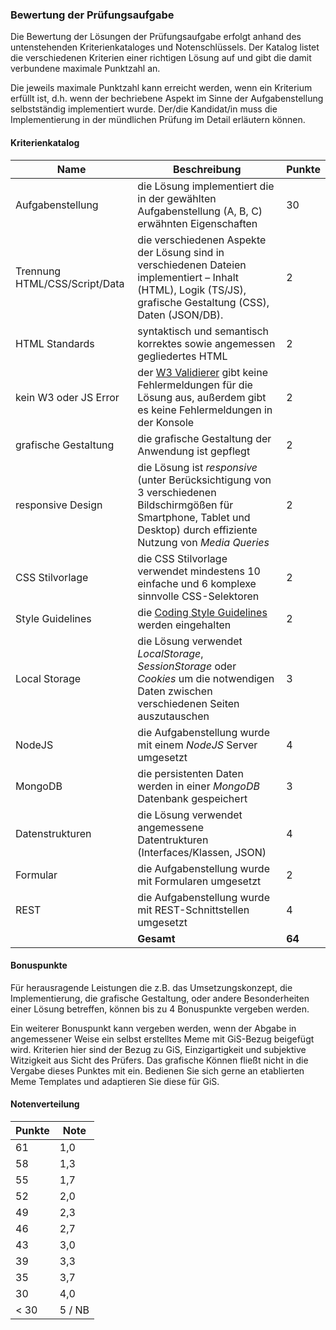 ### Bewertung der Prüfungsaufgabe

Die Bewertung der Lösungen der Prüfungsaufgabe erfolgt anhand des untenstehenden Kriterienkataloges und Notenschlüssels. Der Katalog listet die verschiedenen Kriterien einer richtigen Lösung auf und gibt die damit verbundene maximale Punktzahl an. 

Die jeweils maximale Punktzahl kann erreicht werden, wenn ein Kriterium erfüllt ist, d.h. wenn der bechriebene Aspekt im Sinne der Aufgabenstellung selbstständig implementiert wurde. Der/die Kandidat/in muss die Implementierung in der mündlichen Prüfung im Detail erläutern können.

#### Kriterienkatalog

| Name                   | Beschreibung | Punkte   |
|------------------------|--------------|----------|
| Aufgabenstellung       | die Lösung implementiert die in der gewählten Aufgabenstellung (A, B, C) erwähnten Eigenschaften |30|
| Trennung HTML/CSS/Script/Data | die verschiedenen Aspekte der Lösung sind in verschiedenen Dateien implementiert – Inhalt (HTML), Logik (TS/JS), grafische Gestaltung (CSS), Daten (JSON/DB). |2|
| HTML Standards         | syntaktisch und semantisch korrektes sowie angemessen gegliedertes HTML |2|
| kein W3 oder JS Error  | der [W3 Validierer](https://validator.w3.org/) gibt keine Fehlermeldungen für die Lösung aus, außerdem gibt es keine Fehlermeldungen in der Konsole|2|
| grafische Gestaltung   | die grafische Gestaltung der Anwendung ist gepflegt |2|
| responsive Design      | die Lösung ist *responsive* (unter Berücksichtigung von 3 verschiedenen Bildschirmgößen für Smartphone, Tablet und Desktop) durch effiziente Nutzung von *Media Queries* |2|
| CSS Stilvorlage        | die CSS Stilvorlage verwendet mindestens 10 einfache und 6 komplexe sinnvolle CSS-Selektoren |2|
| Style Guidelines       | die [Coding Style Guidelines](https://hs-furtwangen.github.io/GIS-SoSe-2021/codingstyle/) werden eingehalten |2|
| Local Storage | die Lösung verwendet *LocalStorage*, *SessionStorage* oder *Cookies* um die notwendigen Daten zwischen verschiedenen Seiten auszutauschen |3|
| NodeJS                 | die Aufgabenstellung wurde mit einem *NodeJS* Server umgesetzt |4|
| MongoDB                | die persistenten Daten werden in einer *MongoDB* Datenbank gespeichert |3|
| Datenstrukturen        | die Lösung verwendet angemessene Datentrukturen (Interfaces/Klassen, JSON) |4|
| Formular               | die Aufgabenstellung wurde mit Formularen umgesetzt |2|
| REST                   | die Aufgabenstellung wurde mit REST-Schnittstellen umgesetzt |4|
| | **Gesamt** | **64** |

#### Bonuspunkte

Für herausragende Leistungen die z.B. das Umsetzungskonzept, die Implementierung, die grafische Gestaltung, oder andere Besonderheiten einer Lösung betreffen, können bis zu 4 Bonuspunkte vergeben werden.

Ein weiterer Bonuspunkt kann vergeben werden, wenn der Abgabe in angemessener Weise ein selbst erstelltes Meme mit GiS-Bezug beigefügt wird. Kriterien hier sind der Bezug zu GiS, Einzigartigkeit und subjektive Witzigkeit aus Sicht des Prüfers. Das grafische Können fließt nicht in die Vergabe dieses Punktes mit ein. Bedienen Sie sich gerne an etablierten Meme Templates und adaptieren Sie diese für GiS.

#### Notenverteilung

| Punkte | Note |
| -  | - |
| 61 | 1,0 |
| 58 | 1,3 |
| 55 | 1,7 |
| 52 | 2,0 |
| 49 | 2,3 |
| 46 | 2,7 |
| 43 | 3,0 |
| 39 | 3,3 |
| 35 | 3,7 |
| 30 | 4,0 |
| < 30 | 5 / NB|
